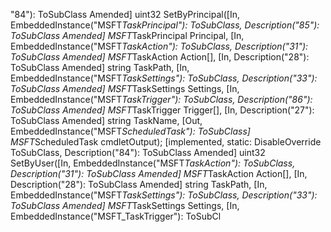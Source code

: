 " 8 4 " ) :   T o S u b C l a s s   A m e n d e d ]   u i n t 3 2   S e t B y P r i n c i p a l ( [ I n ,   E m b e d d e d I n s t a n c e ( " M S F T _ T a s k P r i n c i p a l " ) :   T o S u b C l a s s ,   D e s c r i p t i o n ( " 8 5 " ) :   T o S u b C l a s s   A m e n d e d ]   M S F T _ T a s k P r i n c i p a l   P r i n c i p a l ,   [ I n ,   E m b e d d e d I n s t a n c e ( " M S F T _ T a s k A c t i o n " ) :   T o S u b C l a s s ,   D e s c r i p t i o n ( " 3 1 " ) :   T o S u b C l a s s   A m e n d e d ]   M S F T _ T a s k A c t i o n   A c t i o n [ ] ,   [ I n ,   D e s c r i p t i o n ( " 2 8 " ) :   T o S u b C l a s s   A m e n d e d ]   s t r i n g   T a s k P a t h ,   [ I n ,   E m b e d d e d I n s t a n c e ( " M S F T _ T a s k S e t t i n g s " ) :   T o S u b C l a s s ,   D e s c r i p t i o n ( " 3 3 " ) :   T o S u b C l a s s   A m e n d e d ]   M S F T _ T a s k S e t t i n g s   S e t t i n g s ,   [ I n ,   E m b e d d e d I n s t a n c e ( " M S F T _ T a s k T r i g g e r " ) :   T o S u b C l a s s ,   D e s c r i p t i o n ( " 8 6 " ) :   T o S u b C l a s s   A m e n d e d ]   M S F T _ T a s k T r i g g e r   T r i g g e r [ ] ,   [ I n ,   D e s c r i p t i o n ( " 2 7 " ) :   T o S u b C l a s s   A m e n d e d ]   s t r i n g   T a s k N a m e ,   [ O u t ,   E m b e d d e d I n s t a n c e ( " M S F T _ S c h e d u l e d T a s k " ) :   T o S u b C l a s s ]   M S F T _ S c h e d u l e d T a s k   c m d l e t O u t p u t ) ; 
 	 [ i m p l e m e n t e d ,   s t a t i c :   D i s a b l e O v e r r i d e   T o S u b C l a s s ,   D e s c r i p t i o n ( " 8 4 " ) :   T o S u b C l a s s   A m e n d e d ]   u i n t 3 2   S e t B y U s e r ( [ I n ,   E m b e d d e d I n s t a n c e ( " M S F T _ T a s k A c t i o n " ) :   T o S u b C l a s s ,   D e s c r i p t i o n ( " 3 1 " ) :   T o S u b C l a s s   A m e n d e d ]   M S F T _ T a s k A c t i o n   A c t i o n [ ] ,   [ I n ,   D e s c r i p t i o n ( " 2 8 " ) :   T o S u b C l a s s   A m e n d e d ]   s t r i n g   T a s k P a t h ,   [ I n ,   E m b e d d e d I n s t a n c e ( " M S F T _ T a s k S e t t i n g s " ) :   T o S u b C l a s s ,   D e s c r i p t i o n ( " 3 3 " ) :   T o S u b C l a s s   A m e n d e d ]   M S F T _ T a s k S e t t i n g s   S e t t i n g s ,   [ I n ,   E m b e d d e d I n s t a n c e ( " M S F T _ T a s k T r i g g e r " ) :   T o S u b C l 